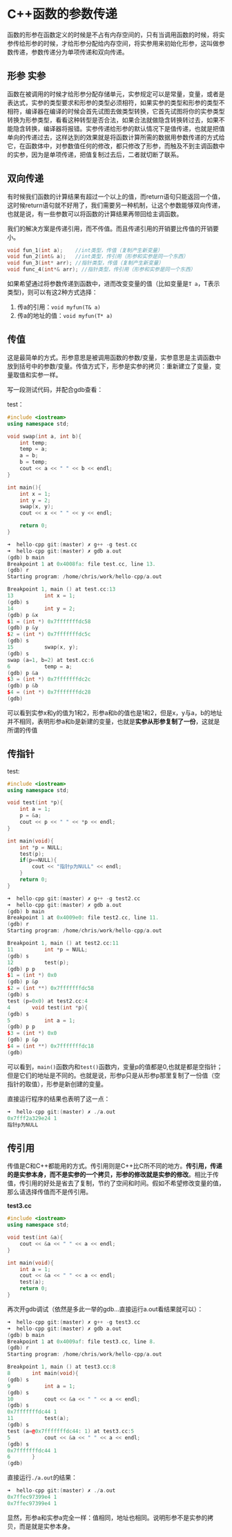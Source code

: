 # C++函数的参数传递

函数的形参在函数定义的时候是不占有内存空间的，只有当调用函数的时候，将实参传给形参的时候，才给形参分配给内存空间，将实参用来初始化形参，这叫做参数传递，参数传递分为单项传递和双向传递。

## 形参 实参

函数在被调用的时候才给形参分配存储单元，实参规定可以是常量，变量，或者是表达式，实参的类型要求和形参的类型必须相符，如果实参的类型和形参的类型不相符，编译器在编译的时候会首先试图去做类型转换，它首先试图将你的实参类型转换为形参类型，看看这种转型是否合法，如果合法就做隐含转换转过去，如果不能隐含转换，编译器将报错。实参传递给形参的默认情况下是值传递，也就是把值单向的传递过去，这样达到的效果就是将函数计算所需的数据用参数传递的方式给它，在函数体中，对参数值任何的修改，都只修改了形参，而触及不到主调函数中的实参，因为是单项传递，把值复制过去后，二者就切断了联系。

## 双向传递

有时候我们函数的计算结果有超过一个以上的值，而return语句只能返回一个值，这时候return语句就不好用了，我们需要另一种机制，让这个参数能够双向传递，也就是说，有一些参数可以将函数的计算结果再带回给主调函数。

我们的解决方案是传递引用，而不传值。而且传递引用的开销要比传值的开销要小。

```c++
void fun_1(int a);    //int类型，传值（复制产生新变量）
void fun_2(int& a);   //int类型，传引用（形参和实参是同一个东西）
void fun_3(int* arr); //指针类型，传值（复制产生新变量）
void func_4(int*& arr); //指针类型，传引用（形参和实参是同一个东西）
```

如果希望通过将参数传递到函数中，进而改变变量的值（比如变量是`T a`，T表示类型)，则可以有这2种方式选择：

1. 传a的引用：`void myfun(T& a)`
2. 传a的地址的值：`void myfun(T* a)`

## 传值

这是最简单的方式。形参意思是被调用函数的参数/变量，实参意思是主调函数中放到括号中的参数/变量。传值方式下，形参是实参的拷贝：重新建立了变量，变量取值和实参一样。

写一段测试代码，并配合gdb查看：

test：

```c++
#include <iostream>
using namespace std;

void swap(int a, int b){
    int temp;
    temp = a;
    a = b;
    b = temp;
    cout << a << " " << b << endl;
}

int main(){
    int x = 1;
    int y = 2;
    swap(x, y);
    cout << x << " " << y << endl;

    return 0;
}
```

```c++
➜  hello-cpp git:(master) ✗ g++ -g test.cc
➜  hello-cpp git:(master) ✗ gdb a.out 
(gdb) b main
Breakpoint 1 at 0x4008fa: file test.cc, line 13.
(gdb) r
Starting program: /home/chris/work/hello-cpp/a.out 

Breakpoint 1, main () at test.cc:13
13          int x = 1;
(gdb) s
14          int y = 2;
(gdb) p &x
$1 = (int *) 0x7fffffffdc58
(gdb) p &y
$2 = (int *) 0x7fffffffdc5c
(gdb) s
15          swap(x, y);
(gdb) s
swap (a=1, b=2) at test.cc:6
6           temp = a;
(gdb) p &a
$3 = (int *) 0x7fffffffdc2c
(gdb) p &b
$4 = (int *) 0x7fffffffdc28
(gdb) 
```

可以看到实参x和y的值为1和2，形参a和b的值也是1和2，但是x，y与a，b的地址并不相同，表明形参a和b是新建的变量，也就是**实参从形参复制了一份**，这就是所谓的传值

## 传指针

test:

```c++
#include <iostream>
using namespace std;

void test(int *p){
    int a = 1;
    p = &a;
    cout << p << " " << *p << endl;
}

int main(void){
    int *p = NULL;
    test(p);
    if(p==NULL){
        cout << "指针p为NULL" << endl;
    }
    return 0;
}
```

```c++
➜  hello-cpp git:(master) ✗ g++ -g test2.cc 
➜  hello-cpp git:(master) ✗ gdb a.out 
(gdb) b main
Breakpoint 1 at 0x4009e0: file test2.cc, line 11.
(gdb) r
Starting program: /home/chris/work/hello-cpp/a.out 

Breakpoint 1, main () at test2.cc:11
11          int *p = NULL;
(gdb) s
12          test(p);
(gdb) p p
$1 = (int *) 0x0
(gdb) p &p
$2 = (int **) 0x7fffffffdc58
(gdb) s
test (p=0x0) at test2.cc:4
4       void test(int *p){
(gdb) s
5           int a = 1;
(gdb) p p
$3 = (int *) 0x0
(gdb) p &p
$4 = (int **) 0x7fffffffdc18
(gdb) 
```

可以看到，`main()`函数内和`test()`函数内，变量p的值都是0,也就是都是空指针；但是它们的地址是不同的。也就是说，形参p只是从形参p那里复制了一份值（空指针的取值），形参是新创建的变量。

直接运行程序的结果也表明了这一点：

```c++
➜  hello-cpp git:(master) ✗ ./a.out 
0x7fff2a329e24 1
指针p为NULL
```

## 传引用

传值是C和C++都能用的方式。传引用则是C++比C所不同的地方。**传引用，传递的是实参本身，而不是实参的一个拷贝，形参的修改就是实参的修改**。相比于传值，传引用的好处是省去了复制，节约了空间和时间。假如不希望修改变量的值，那么请选择传值而不是传引用。

**test3.cc**

```c++
#include <iostream>
using namespace std;

void test(int &a){
    cout << &a << " " << a << endl;
}

int main(void){
    int a = 1;
    cout << &a << " " << a << endl;
    test(a);
    return 0;
}
```

再次开gdb调试（依然是多此一举的gdb...直接运行a.out看结果就可以）：

```c++
➜  hello-cpp git:(master) ✗ g++ -g test3.cc
➜  hello-cpp git:(master) ✗ gdb a.out 
(gdb) b main
Breakpoint 1 at 0x4009af: file test3.cc, line 8.
(gdb) r
Starting program: /home/chris/work/hello-cpp/a.out 

Breakpoint 1, main () at test3.cc:8
8       int main(void){
(gdb) s
9           int a = 1;
(gdb) s
10          cout << &a << " " << a << endl;
(gdb) s
0x7fffffffdc44 1
11          test(a);
(gdb) s
test (a=@0x7fffffffdc44: 1) at test3.cc:5
5           cout << &a << " " << a << endl;
(gdb) s
0x7fffffffdc44 1
6       }
(gdb) 
```

直接运行`./a.out`的结果：

```c++
➜  hello-cpp git:(master) ✗ ./a.out
0x7ffec97399e4 1
0x7ffec97399e4 1
```

显然，形参a和实参a完全一样：值相同，地址也相同。说明形参不是实参的拷贝，而是就是实参本身。